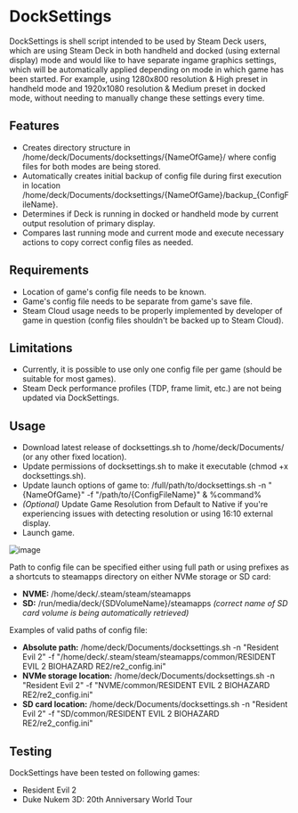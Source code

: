 DockSettings
============

DockSettings is shell script intended to be used by Steam Deck users, which are using Steam Deck in both handheld and docked (using external display) mode and would like to have separate ingame graphics settings, which will be automatically applied depending on mode in which game has been started. For example, using 1280x800 resolution & High preset in handheld mode and 1920x1080 resolution & Medium preset in docked mode, without needing to manually change these settings every time.

Features
--------
- Creates directory structure in /home/deck/Documents/docksettings/{NameOfGame}/ where config files for both modes are being stored.
- Automatically creates initial backup of config file during first execution in location /home/deck/Documents/docksettings/{NameOfGame}/backup_{ConfigFileName}.
- Determines if Deck is running in docked or handheld mode by current output resolution of primary display.
- Compares last running mode and current mode and execute necessary actions to copy correct config files as needed.

Requirements
------------
- Location of game's config file needs to be known.
- Game's config file needs to be separate from game's save file.
- Steam Cloud usage needs to be properly implemented by developer of game in question (config files shouldn't be backed up to Steam Cloud).

Limitations
-----------
- Currently, it is possible to use only one config file per game (should be suitable for most games).
- Steam Deck performance profiles (TDP, frame limit, etc.) are not being updated via DockSettings.

Usage
-----
- Download latest release of docksettings.sh to /home/deck/Documents/ (or any other fixed location).
- Update permissions of docksettings.sh to make it executable (chmod +x docksettings.sh).
- Update launch options of game to: /full/path/to/docksettings.sh -n "{NameOfGame}" -f "/path/to/{ConfigFileName}" & %command%
- _(Optional)_ Update Game Resolution from Default to Native if you're experiencing issues with detecting resolution or using 16:10 external display.
- Launch game.

![image](https://github.com/msterbi/docksettings/assets/50196622/86be7f19-2c7c-4f5b-9d6b-9106ddaa3afc)

Path to config file can be specified either using full path or using prefixes as a shortcuts to steamapps directory on either NVMe storage or SD card:
- **NVME:** /home/deck/.steam/steam/steamapps
- **SD:** /run/media/deck/{SDVolumeName}/steamapps _(correct name of SD card volume is being automatically retrieved)_

Examples of valid paths of config file:
- **Absolute path:** /home/deck/Documents/docksettings.sh -n "Resident Evil 2" -f "/home/deck/.steam/steam/steamapps/common/RESIDENT EVIL 2 BIOHAZARD RE2/re2_config.ini"
- **NVMe storage location:** /home/deck/Documents/docksettings.sh -n "Resident Evil 2" -f "NVME/common/RESIDENT EVIL 2 BIOHAZARD RE2/re2_config.ini"
- **SD card location:** /home/deck/Documents/docksettings.sh -n "Resident Evil 2" -f "SD/common/RESIDENT EVIL 2 BIOHAZARD RE2/re2_config.ini"

Testing
-------
DockSettings have been tested on following games:
- Resident Evil 2
- Duke Nukem 3D: 20th Anniversary World Tour
